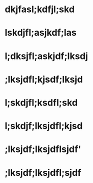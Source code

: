
# dkjfasl;kdfjl;skd
# lskdjfl;asjkdf;las
# l;dksjfl;askjdf;lksdj
# ;lksjdfl;kjsdf;lksjd
# l;skdjfl;ksdfl;skd
# l;skdjf;lksjdfl;kjsd
# ;lksjdf;lksjdflsjdf'
# ;lksjdf;lksjdfl;sjdf

